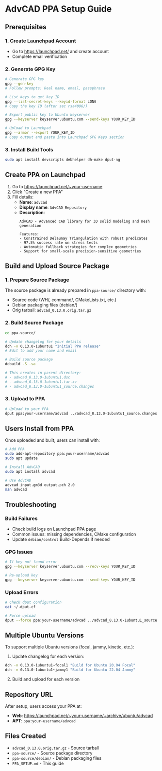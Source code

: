 # AdvCAD PPA Setup Guide

## Prerequisites

### 1. Create Launchpad Account
- Go to https://launchpad.net/ and create account
- Complete email verification

### 2. Generate GPG Key
```bash
# Generate GPG key
gpg --gen-key
# Follow prompts: Real name, email, passphrase

# List keys to get key ID
gpg --list-secret-keys --keyid-format LONG
# Copy the key ID (after sec rsa4096/)

# Export public key to Ubuntu keyserver
gpg --keyserver keyserver.ubuntu.com --send-keys YOUR_KEY_ID

# Upload to Launchpad
gpg --armor --export YOUR_KEY_ID
# Copy output and paste into Launchpad GPG Keys section
```

### 3. Install Build Tools
```bash
sudo apt install devscripts debhelper dh-make dput-ng
```

## Create PPA on Launchpad

1. Go to https://launchpad.net/~your-username
2. Click "Create a new PPA"
3. Fill details:
   - **Name**: `advcad`
   - **Display name**: `AdvCAD Repository`
   - **Description**: 
     ```
     AdvCAD - Advanced CAD library for 3D solid modeling and mesh generation
     
     Features:
     - Constrained Delaunay Triangulation with robust predicates
     - 97.5% success rate on stress tests
     - Automatic fallback strategies for complex geometries
     - Support for small-scale precision-sensitive geometries
     ```

## Build and Upload Source Package

### 1. Prepare Source Package
The source package is already prepared in `ppa-source/` directory with:
- Source code (WH/, command/, CMakeLists.txt, etc.)
- Debian packaging files (debian/)
- Orig tarball: `advcad_0.13.0.orig.tar.gz`

### 2. Build Source Package
```bash
cd ppa-source/

# Update changelog for your details
dch -v 0.13.0-1ubuntu1 "Initial PPA release"
# Edit to add your name and email

# Build source package
debuild -S -sa

# This creates in parent directory:
# - advcad_0.13.0-1ubuntu1.dsc
# - advcad_0.13.0-1ubuntu1.tar.xz  
# - advcad_0.13.0-1ubuntu1_source.changes
```

### 3. Upload to PPA
```bash
# Upload to your PPA
dput ppa:your-username/advcad ../advcad_0.13.0-1ubuntu1_source.changes
```

## Users Install from PPA

Once uploaded and built, users can install with:

```bash
# Add PPA
sudo add-apt-repository ppa:your-username/advcad
sudo apt update

# Install AdvCAD
sudo apt install advcad

# Use AdvCAD
advcad input.gm3d output.pch 2.0
man advcad
```

## Troubleshooting

### Build Failures
- Check build logs on Launchpad PPA page
- Common issues: missing dependencies, CMake configuration
- Update `debian/control` Build-Depends if needed

### GPG Issues
```bash
# If key not found error
gpg --keyserver keyserver.ubuntu.com --recv-keys YOUR_KEY_ID

# Re-upload key
gpg --keyserver keyserver.ubuntu.com --send-keys YOUR_KEY_ID
```

### Upload Errors
```bash
# Check dput configuration
cat ~/.dput.cf

# Force upload
dput --force ppa:your-username/advcad ../advcad_0.13.0-1ubuntu1_source.changes
```

## Multiple Ubuntu Versions

To support multiple Ubuntu versions (focal, jammy, kinetic, etc.):

1. Update changelog for each version:
```bash
dch -v 0.13.0-1ubuntu1~focal1 "Build for Ubuntu 20.04 Focal"
dch -v 0.13.0-1ubuntu1~jammy1 "Build for Ubuntu 22.04 Jammy"
```

2. Build and upload for each version

## Repository URL

After setup, users access your PPA at:
- **Web**: https://launchpad.net/~your-username/+archive/ubuntu/advcad
- **APT**: `ppa:your-username/advcad`

## Files Created

- `advcad_0.13.0.orig.tar.gz` - Source tarball
- `ppa-source/` - Source package directory
- `ppa-source/debian/` - Debian packaging files
- `PPA_SETUP.md` - This guide
